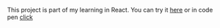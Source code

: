 This project is part of my learning in React.
You can try it [here](https://codesandbox.io/s/04wj3q7qj0)
or in code pen [click](https://codepen.io/Semooze/full/JMBYJL/)